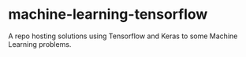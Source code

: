 # machine-learning-tensorflow
A repo hosting solutions using Tensorflow and Keras  to some Machine Learning problems.
